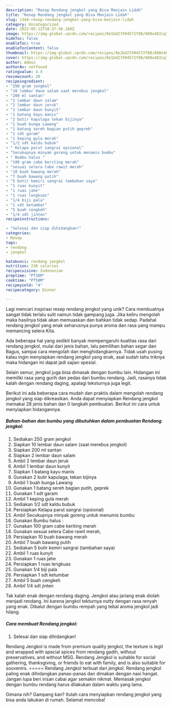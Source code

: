 ```yaml
---
description: "Resep Rendang jengkol yang Bisa Manjain Lidah"
title: "Resep Rendang jengkol yang Bisa Manjain Lidah"
slug: 1344-resep-rendang-jengkol-yang-bisa-manjain-lidah
category: Uncategorized
date: 2022-05-12T18:37:56.160Z
image: https://img-global.cpcdn.com/recipes/8e1bd27494572f88/680x482cq70/rendang-jengkol-foto-resep-utama.jpg
hideToc: false
enableToc: true
enableTocContent: false
thumbnail: https://img-global.cpcdn.com/recipes/8e1bd27494572f88/680x482cq70/rendang-jengkol-foto-resep-utama.jpg
cover: https://img-global.cpcdn.com/recipes/8e1bd27494572f88/680x482cq70/rendang-jengkol-foto-resep-utama.jpg
author: Admin
authorAv: notfound
ratingvalue: 4.4
reviewcount: 20
recipeingredient:
- "250 gram jengkol"
- "10 lembar daun salam saat merebus jengkol"
- "200 ml santan"
- "2 lembar daun salam"
- "2 lembar daun jeruk"
- "1 lembar daun kunyit"
- "1 batang kayu manis"
- "2 butir kapulaga tekan bijinya"
- "1 buah bunga Lawang"
- "1 batang sereh bagian putih geprek"
- "1 sdt garam"
- "1 keping gula merah"
- "1/2 sdt kaldu bubuk"
- " Kelapa parut sangrai opsional"
- "Secukupnya minyak goreng untuk menumis bumbu"
- " Bumbu halus "
- "100 gram cabe keriting merah"
- "sesuai selera Cabe rawit merah"
- "10 buah bawang merah"
- "7 buah bawang putih"
- "5 butir kemiri sangrai tambahan saya"
- "1 ruas kunyit"
- "1 ruas jahe"
- "1 ruas lengkuas"
- "1/4 biji pala"
- "1 sdt ketumbar"
- "5 buah cengkeh"
- "1/4 sdt jinten"
recipeinstructions:

- "Selesai dan siap dihidangkan!"
categories:
- Resep
tags:
- rendang
- jengkol

katakunci: rendang jengkol 
nutrition: 230 calories
recipecuisine: Indonesian
preptime: "PT38M"
cooktime: "PT50M"
recipeyield: "4"
recipecategory: Dinner

---
```





Lagi mencari inspirasi resep rendang jengkol yang unik? Cara membuatnya sangat tidak terlalu sulit namun tidak gampang juga. Jika keliru mengolah maka hasilnya tidak akan memuaskan dan bahkan tidak sedap. Padahal rendang jengkol yang enak seharusnya punya aroma dan rasa yang mampu memancing selera Kita.





Ada beberapa hal yang sedikit banyak mempengaruhi kualitas rasa dari rendang jengkol, mulai dari jenis bahan, lalu pemilihan bahan segar dan Bagus, sampai cara mengolah dan menghidangkannya. Tidak usah pusing kalau ingin menyiapkan rendang jengkol yang enak,      asal sudah tahu triknya maka hidangan ini dapat jadi sajian spesial.














Selain semur, jengkol juga bisa dimasak dengan bumbu lain. Hidangan ini memiliki rasa yang gurih dan pedas dari bumbu rendang. Jadi, rasanya tidak kalah dengan rendang daging, apalagi teksturnya juga legit.






Berikut ini ada beberapa cara mudah dan praktis dalam mengolah rendang jengkol yang siap dikreasikan. Anda dapat menyiapkan Rendang jengkol memakai 28 jenis bahan dan 0 langkah pembuatan. Berikut ini cara untuk menyiapkan hidangannya.

<!--inarticleads1-->

##### Bahan-bahan dan bumbu yang dibutuhkan dalam pembuatan Rendang jengkol:

1. Sediakan 250 gram jengkol
1. Siapkan 10 lembar daun salam (saat merebus jengkol)
1. Siapkan 200 ml santan
1. Siapkan 2 lembar daun salam
1. Ambil 2 lembar daun jeruk
1. Ambil 1 lembar daun kunyit
1. Siapkan 1 batang kayu manis
1. Gunakan 2 butir kapulaga, tekan bijinya
1. Ambil 1 buah bunga Lawang
1. Gunakan 1 batang sereh bagian putih, geprek
1. Gunakan 1 sdt garam
1. Ambil 1 keping gula merah
1. Sediakan 1/2 sdt kaldu bubuk
1. Persiapkan  Kelapa parut sangrai (opsional)
1. Ambil Secukupnya minyak goreng untuk menumis bumbu
1. Gunakan  Bumbu halus :
1. Gunakan 100 gram cabe keriting merah
1. Gunakan sesuai selera Cabe rawit merah,
1. Persiapkan 10 buah bawang merah
1. Ambil 7 buah bawang putih
1. Sediakan 5 butir kemiri sangrai (tambahan saya)
1. Ambil 1 ruas kunyit
1. Gunakan 1 ruas jahe
1. Persiapkan 1 ruas lengkuas
1. Gunakan 1/4 biji pala
1. Persiapkan 1 sdt ketumbar
1. Ambil 5 buah cengkeh
1. Ambil 1/4 sdt jinten


Tak kalah enak dengan rendang daging. Jengkol atau jariang enak diolah menjadi rendang. Ini karena jengkol tekturnya nutty dengan rasa renyah yang enak. Dibalut dengan bumbu rempah yang tebal aroma jengkol jadi hilang. 

<!--inarticleads2-->

##### Cara membuat Rendang jengkol:


1. Selesai dan siap dihidangkan!

Rendang Jengkol is made from premium quality jengkol, the texture is legit and wrapped with special spices from rendang gadih, without preservatives, and without MSG. Rendang Jengkol is suitable for social gathering, thanksgiving, or friends to eat with family, and is also suitable for souvenirs. ===== Rendang Jengkol terbuat dari jengkol. Rendang jengkol paling enak dihidangkan panas-panas dan dimakan dengan nasi hangat. Jangan lupa beri irisan cabai agar semakin nikmat. Memasak jengkol dengan bumbu rendang harus dilakukan dalam waktu yang lama. 

Gimana nih? Gampang kan? Itulah cara menyiapkan rendang jengkol yang bisa anda lakukan di rumah. Selamat mencoba!
